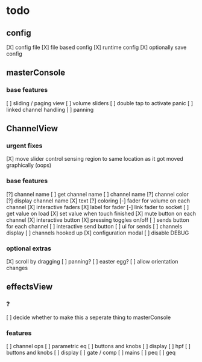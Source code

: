 # todo

## config
[X] config file
    [X] file based config
    [X] runtime config
    [X] optionally save config

## masterConsole

### base features
[ ] sliding / paging view
[ ] volume sliders
[ ] double tap to activate panic
[ ] linked channel handling
    [ ] panning





## ChannelView

### urgent fixes
[X] move slider control sensing region to same location as it got moved graphically (oops)

### base features
[?] channel name
    [ ] get channel name
        [ ] channel name
        [?] channel color
    [?] display channel name
        [X] text
        [?] coloring
[-] fader for volume on each channel
    [X] interactive faders
    [X] label for fader
    [-] link fader to socket
        [ ] get value on load
        [X] set value when touch finished
[X] mute button on each channel
    [X] interactive button
    [X] pressing toggles on/off
[ ] sends button for each channel
    [ ] interactive send button
    [ ] ui for sends
        [ ] channels display
        [ ] channels hooked up
[X] configuration modal
[ ] disable DEBUG

### optional extras
[X] scroll by dragging
[ ] panning?
[ ] easter egg?
[ ] allow orientation changes





## effectsView

### ?
[ ] decide whether to make this a seperate thing to masterConsole

### features
[ ] channel ops
    [ ] parametric eq
        [ ] buttons and knobs
        [ ] display
    [ ] hpf
        [ ] buttons and knobs
        [ ] display
    [ ] gate / comp
[ ] mains
    [ ] peq
    [ ] geq
    


